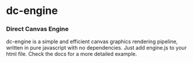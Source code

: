 # dc-engine
### Direct Canvas Engine

dc-engine is a simple and efficient canvas graphics rendering pipeline, written in pure javascript with no dependencies. Just add engine.js to your html file.
Check the docs for a more detailed example.